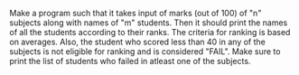 Make a program such that it takes input of marks (out of 100) of "n" subjects along with names
of "m" students. Then it should print the
names of all the students according to their ranks. The criteria for ranking is based on averages.
Also, the student who scored less than 40
in any of the subjects is not eligible for ranking and is considered "FAIL". Make sure to print the
list of students who failed in atleast
one of the subjects.
